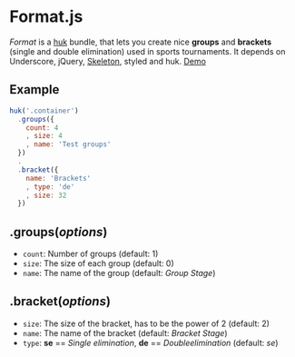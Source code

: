 Format.js
=========

*Format* is a [huk](https://github.com/gerhardberger/HuK) bundle, that lets you create nice **groups** and **brackets** (single and double elimination) used in sports tournaments. It depends on Underscore, jQuery, [Skeleton](http://www.getskeleton.com/), styled and huk. [Demo](http://felix.lovassy.hu/projects/gellert/format/example.html)

Example
-------

``` js
huk('.container')
  .groups({
    count: 4
    , size: 4
    , name: 'Test groups'
  })
  .
  .bracket({
    name: 'Brackets'
    , type: 'de'
    , size: 32
  })
```

.groups(*options*)
------------------

 * `count`: Number of groups (default: 1)
 * `size`: The size of each group (default: 0)
 * `name`: The name of the group (default: *Group Stage*)

.bracket(*options*)
------------------

 * `size`: The size of the bracket, has to be the power of 2 (default: 2)
 * `name`: The name of the bracket (default: *Bracket Stage*)
 * `type`: **se** == *Single elimination*, **de** == *Doubleelimination* (default: *se*)